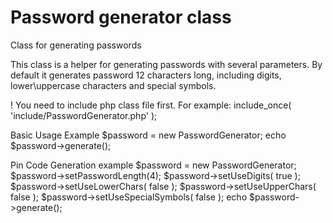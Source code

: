 Password generator class
======================

Class for generating passwords

This class is a helper for generating passwords with several parameters.
By default it generates password 12 characters long, including digits, lower\uppercase characters and special symbols.
 
! You need to include php class file first.
For example: include_once( 'include/PasswordGenerator.php' );

Basic Usage Example
$password = new PasswordGenerator;
echo $password->generate();

Pin Code Generation example
$password = new PasswordGenerator;
$password->setPasswordLength(4);
$password->setUseDigits( true );
$password->setUseLowerChars( false );
$password->setUseUpperChars( false );
$password->setUseSpecialSymbols( false );
echo $password->generate();
